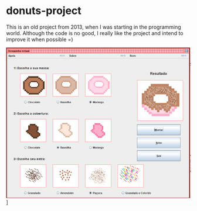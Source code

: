 # donuts-project
 This is an old project from 2013, when I was starting in the programming world. 
 Although the code is no good, I really like the project and intend to improve it when possible =)
 
 ![UI PICTURE](ui_picture.png)]
